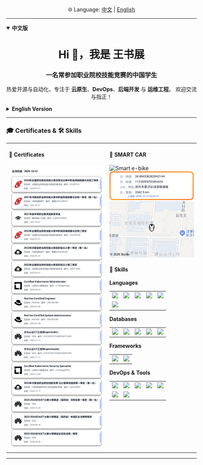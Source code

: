 <p align="center">
  🌐 Language: 
  <a href="#zh">中文</a> | 
  <a href="#en">English</a>
</p>

---

<details id="zh" open>
<summary><b>中文版</b></summary>

<h1 align="center">Hi 👋，我是 王书展</h1>
<h3 align="center">一名常参加职业院校技能竞赛的中国学生</h3>

<p align="center">
  热爱开源与自动化，专注于 <b>云原生</b>、<b>DevOps</b>、<b>后端开发</b> 与 <b>运维工程</b>。  
  欢迎交流与指正！
</p>

</details>

<details id="en">
<summary><b>English Version</b></summary>

<h1 align="center">Hi 👋, I'm Shuzhan Wang</h1>
<h3 align="center">A student from China, active in vocational skill competitions</h3>

<p align="center">
  Passionate about <b>open source</b> and <b>automation</b>.  
  Focused on <b>cloud-native</b>, <b>DevOps</b>, <b>backend development</b>, and <b>SRE/operations</b>.
</p>

</details>

---

### 🎓 Certificates & 🛠️ Skills

<table>
<tbody>
<tr>
<td width="520" valign="top">

<h4>📜 Certificates</h4>

<picture>
  <source srcset="data/certs-dark.svg" media="(prefers-color-scheme: dark)" />
  <source srcset="data/certs-light.svg" media="(prefers-color-scheme: light), (prefers-color-scheme: no-preference)" />
  <img src="data/certs-light.svg" alt="Certificates preview" width="520" loading="lazy" />
</picture>

</td>
<td width="340" valign="top">

<h4>🛵 SMART CAR</h4>
<img src="smart.gif" alt="Smart e-bike" width="100%" loading="lazy" />
<picture>
  <source srcset="data/ebike-location-dark.svg" media="(prefers-color-scheme: dark)" />
  <source srcset="data/ebike-location-light.svg" media="(prefers-color-scheme: light), (prefers-color-scheme: no-preference)" />
  <img src="data/ebike-location-light.svg" alt="Ebike-Location preview" width="520" loading="lazy" />
</picture>
<img src="data/ebike-location.png" alt="Smart e-bike location" width="100%" loading="lazy" />

<h4>🔧 Skills</h4>

<strong>Languages</strong>

<table>
<tbody>
<tr>
  <td><img src="https://cdn.jsdelivr.net/gh/devicons/devicon/icons/go/go-original.svg" width="36" /></td>
  <td><img src="https://cdn.jsdelivr.net/gh/devicons/devicon/icons/java/java-original.svg" width="36" /></td>
  <td><img src="https://cdn.jsdelivr.net/gh/devicons/devicon/icons/python/python-original.svg" width="36" /></td>
  <td><img src="https://cdn.jsdelivr.net/gh/devicons/devicon/icons/javascript/javascript-original.svg" width="36" /></td>
  <td><img src="https://cdn.jsdelivr.net/gh/devicons/devicon/icons/php/php-original.svg" width="36" /></td>
</tr>
<tr>
  <td><img src="https://cdn.jsdelivr.net/gh/devicons/devicon@latest/icons/nodejs/nodejs-original-wordmark.svg" width="36" /></td>
</tr>
</tbody>
</table>

<strong>Databases</strong>

<table>
<tbody>
<tr>
  <td><img src="https://cdn.jsdelivr.net/gh/devicons/devicon/icons/mysql/mysql-original.svg" width="36" /></td>
  <td><img src="https://cdn.jsdelivr.net/gh/devicons/devicon/icons/postgresql/postgresql-original.svg" width="36" /></td>
  <td><img src="https://cdn.jsdelivr.net/gh/devicons/devicon/icons/mariadb/mariadb-original.svg" width="36" /></td>
  <td><img src="https://cdn.jsdelivr.net/gh/devicons/devicon/icons/sqlite/sqlite-original.svg" width="36" /></td>
  <td><img src="https://cdn.jsdelivr.net/gh/devicons/devicon/icons/redis/redis-original.svg" width="36" /></td>
</tr>
</tbody>
</table>

<strong>Frameworks</strong>

<table>
<tbody>
<tr>
  <td><img src="https://cdn.jsdelivr.net/gh/devicons/devicon/icons/django/django-plain.svg" width="36" /></td>
  <td><img src="https://cdn.jsdelivr.net/gh/devicons/devicon/icons/flask/flask-original.svg" width="36" /></td>
</tr>
</tbody>
</table>

<strong>DevOps & Tools</strong>

<table>
<tbody>
<tr>
  <td><img src="https://cdn.jsdelivr.net/gh/devicons/devicon@latest/icons/amazonwebservices/amazonwebservices-plain-wordmark.svg" width="36" /></td>
  <td><img src="https://cdn.jsdelivr.net/gh/devicons/devicon/icons/docker/docker-original.svg" width="36" /></td>
  <td><img src="https://cdn.jsdelivr.net/gh/devicons/devicon/icons/kubernetes/kubernetes-plain.svg" width="36" /></td>
  <td><img src="https://cdn.jsdelivr.net/gh/devicons/devicon/icons/linux/linux-original.svg" width="36" /></td>
  <td><img src="https://cdn.jsdelivr.net/gh/devicons/devicon@latest/icons/openstack/openstack-original.svg" width="36" /></td>
</tr>
<tr>
  <td><img src="https://cdn.jsdelivr.net/gh/devicons/devicon/icons/jenkins/jenkins-original.svg" width="36" /></td>
  <td><img src="https://cdn.jsdelivr.net/gh/devicons/devicon/icons/git/git-original.svg" width="36" /></td>
</tr>
</tbody>
</table>

</td>
</tr>
</tbody>
</table>

---
